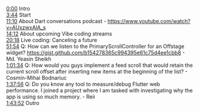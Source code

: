 [0:00](https://www.youtube.com/watch?v=CgiIh96C2DI&t=0m00s) Intro  
[3:44](https://www.youtube.com/watch?v=CgiIh96C2DI&t=3m44s) Start  
[11:10](https://www.youtube.com/watch?v=CgiIh96C2DI&t=11m10s) About Dart conversations podcast - https://www.youtube.com/watch?v=AUxzwxAlA_s  
[14:12](https://www.youtube.com/watch?v=CgiIh96C2DI&t=14m12s) About upcoming Vibe coding streams  
[20:18](https://www.youtube.com/watch?v=CgiIh96C2DI&t=20m18s) Live coding: Canceling a future  
[51:54](https://www.youtube.com/watch?v=CgiIh96C2DI&t=51m54s) Q: How can we listen to the PrimaryScrollController for an Offstage widget? https://gist.github.com/b154278365c994395e61c75d4ee1cbb8  - Md. Yeasin Sheikh  
[1:01:34](https://www.youtube.com/watch?v=CgiIh96C2DI&t=1h01m34s) Q: How would you guys implement a feed scroll that would retain the current scroll offset after inserting new items at the beginning of the list? - Cosmin-Mihai Bodnariuc  
[1:37:56](https://www.youtube.com/watch?v=CgiIh96C2DI&t=1h37m56s) Q: Do you know any tool to measure/debug Flutter web performance. I joined a project where I am tasked with investigating why the app is using so much memory. - Reii  
[1:43:52](https://www.youtube.com/watch?v=CgiIh96C2DI&t=1h43m52s) Outro  
